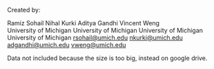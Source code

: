 Created by:

Ramiz Sohail			      Nihal Kurki			        Aditya Gandhi		        Vincent Weng		
University of Michigan	University of Michigan	University of Michigan	University of Michigan
rsohail@umich.edu		    nkurki@umich.edu 		    adgandhi@umich.edu		  vweng@umich.edu

Data not included because the size is too big, instead on google drive.

